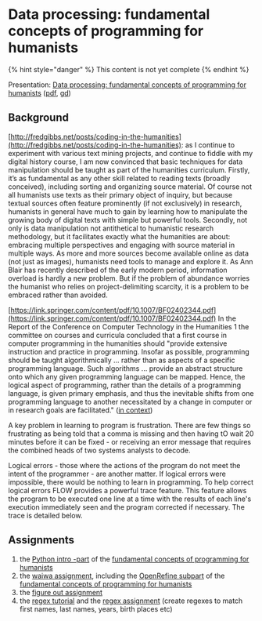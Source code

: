 # Data processing: fundamental concepts of programming for humanists

{% hint style="danger" %}
This content is not yet complete
{% endhint %}

Presentation: [Data processing: fundamental concepts of programming for humanists](https://docs.google.com/presentation/d/e/2PACX-1vSZSb9hmeRG5vTENcKe7WE8k9Uu32xPgTICPz2-Cw8O5Zssqitv-XfNC6wVLf215sod18n4wGMLoyIx/pub?start=false&loop=false&delayms=3000) \([pdf](http://docs.google.com/presentation/d/1Hor0RqZTZEV-77gdwZPgCpz8MlX4ZmsIwSyGcCDi3Ks/export/pdf), [gd](https://docs.google.com/presentation/d/1Hor0RqZTZEV-77gdwZPgCpz8MlX4ZmsIwSyGcCDi3Ks/edit?usp=sharing)\)

## Background

[http://fredgibbs.net/posts/coding-in-the-humanities](http://fredgibbs.net/posts/coding-in-the-humanities): as I continue to experiment with various text mining projects, and continue to fiddle with my digital history course, I am now convinced that basic techniques for data manipulation should be taught as part of the humanities curriculum. Firstly, it’s as fundamental as any other skill related to reading texts \(broadly conceived\), including sorting and organizing source material. Of course not all humanists use texts as their primary object of inquiry, but because textual sources often feature prominently \(if not exclusively\) in research, humanists in general have much to gain by learning how to manipulate the growing body of digital texts with simple but powerful tools. Secondly, not only is data manipulation not antithetical to humanistic research methodology, but it facilitates exactly what the humanities are about: embracing multiple perspectives and engaging with source material in multiple ways. As more and more sources become available online as data \(not just as images\), humanists need tools to manage and explore it. As Ann Blair has recently described of the early modern period, information overload is hardly a new problem. But if the problem of abundance worries the humanist who relies on project-delimiting scarcity, it is a problem to be embraced rather than avoided.

[https://link.springer.com/content/pdf/10.1007/BF02402344.pdf](https://link.springer.com/content/pdf/10.1007/BF02402344.pdf) In the Report of the Conference on Computer Technology in the Humanities 1 the committee on courses and curricula concluded that a first course in computer programming in the humanities should "provide extensive instruction and practice in programming. Insofar as possible, programming should be taught algorithmically ... rather than as aspects of a specific programming language. Such algorithms ... provide an abstract structure onto which any given programming language can be mapped. Hence, the logical aspect of programming, rather than the details of a programming language, is given primary emphasis, and thus the inevitable shifts from one programming language to another necessitated by a change in computer or in research goals are facilitated." \([in context](https://hyp.is/weuQ4s07EeiHoNf0oO2VNA/link.springer.com/content/pdf/10.1007/BF02402344.pdf)\)

A key problem in learning to program is frustration. There are few things so frustrating as being told that a comma is missing and then having tO wait 20 minutes before it can be fixed - or receiving an error message that requires the combined heads of two systems analysts to decode.

Logical errors - those where the actions of the program do not meet the intent of the programmer - are another matter. If logical errors were impossible, there would be nothing to learn in programming. To help correct logical errors FLOW provides a powerful trace feature. This feature allows the program to be executed one line at a time with the results of each line's execution immediately seen and the program corrected if necessary. The trace is detailed below.

## Assignments

1. the [Python intro -part](https://github.com/jiemakel/dhintro/blob/master/python_intro.ipynb) of the [fundamental concepts of programming for humanists](https://github.com/jiemakel/dhintro/)
2. the [waiwa assignment](https://github.com/jiemakel/dhintro/blob/master/waiwa.ipynb), including the [OpenRefine subpart](https://docs.google.com/document/d/1m6EEbPCSnjg6F1VPBj4sa8NNnMWPGduXqirGwXirDxI/edit) of the [fundamental concepts of programming for humanists](https://github.com/jiemakel/dhintro/)
3. the [figure out assignment](https://github.com/jiemakel/dhintro/blob/master/python_figure_out.ipynb)
4. the [regex tutorial](https://regexone.com/) and the [regex assignment](https://regex101.com/r/6439eo/1) \(create regexes to match first names, last names, years, birth places etc\)

